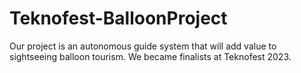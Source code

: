# Teknofest-BalloonProject
 Our project is an autonomous guide system that will add value to sightseeing balloon tourism. We became finalists at Teknofest 2023.
